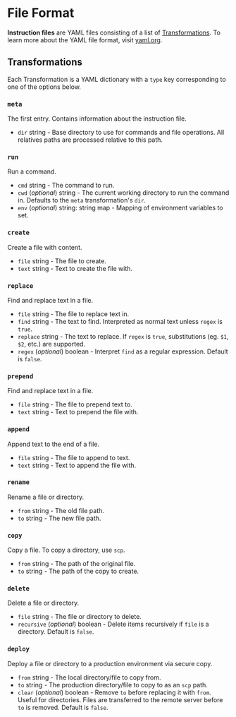 # File Format

**Instruction files** are YAML files consisting of a list of [Transformations](#transformations). To learn more about the YAML file format, visit [yaml.org](https://yaml.org/).

## Transformations

Each Transformation is a YAML dictionary with a `type` key corresponding to one of the options below.

### `meta`

The first entry. Contains information about the instruction file.

* `dir` string - Base directory to use for commands and file operations. All relatives paths are processed relative to this path.

### `run`

Run a command.

* `cmd` string - The command to run.
* `cwd` (*optional*) string - The current working directory to run the command in. Defaults to the `meta` transformation's `dir`.
* `env` (*optional*) string: string map - Mapping of environment variables to set.

### `create`

Create a file with content.

* `file` string - The file to create.
* `text` string - Text to create the file with.

### `replace`

Find and replace text in a file.

* `file` string - The file to replace text in.
* `find` string - The text to find. Interpreted as normal text unless `regex` is `true`.
* `replace` string - The text to replace. If `regex` is `true`, substitutions (eg. `$1`, `$2`, etc.) are supported.
* `regex` (*optional*) boolean - Interpret `find` as a regular expression. Default is `false`.

### `prepend`

Find and replace text in a file.

* `file` string - The file to prepend text to.
* `text` string - Text to prepend the file with.

### `append`

Append text to the end of a file.

* `file` string - The file to append to text.
* `text` string - Text to append the file with.

### `rename`

Rename a file or directory.

* `from` string - The old file path.
* `to` string - The new file path.

### `copy`

Copy a file. To copy a directory, use `scp`.

* `from` string - The path of the original file.
* `to` string - The path of the copy to create.

### `delete`

Delete a file or directory.

* `file` string - The file or directory to delete.
* `recursive` (*optional*) boolean - Delete items recursively if `file` is a directory. Default is `false`.

### `deploy`

Deploy a file or directory to a production environment via secure copy.

* `from` string - The local directory/file to copy from.
* `to` string - The production directory/file to copy to as an `scp` path.
* `clear` (*optional*) boolean - Remove `to` before replacing it with `from`. Useful for directories. Files are transferred to the remote server before `to` is removed. Default is `false`.
